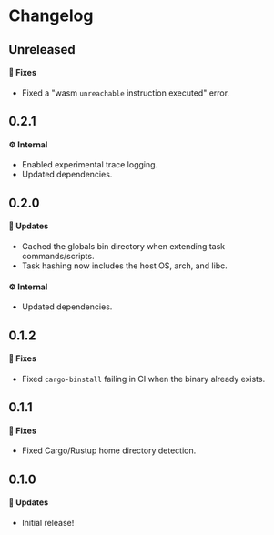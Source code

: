 # Changelog

## Unreleased

#### 🐞 Fixes

- Fixed a "wasm `unreachable` instruction executed" error.

## 0.2.1

#### ⚙️ Internal

- Enabled experimental trace logging.
- Updated dependencies.

## 0.2.0

#### 🚀 Updates

- Cached the globals bin directory when extending task commands/scripts.
- Task hashing now includes the host OS, arch, and libc.

#### ⚙️ Internal

- Updated dependencies.

## 0.1.2

#### 🐞 Fixes

- Fixed `cargo-binstall` failing in CI when the binary already exists.

## 0.1.1

#### 🐞 Fixes

- Fixed Cargo/Rustup home directory detection.

## 0.1.0

#### 🚀 Updates

- Initial release!
